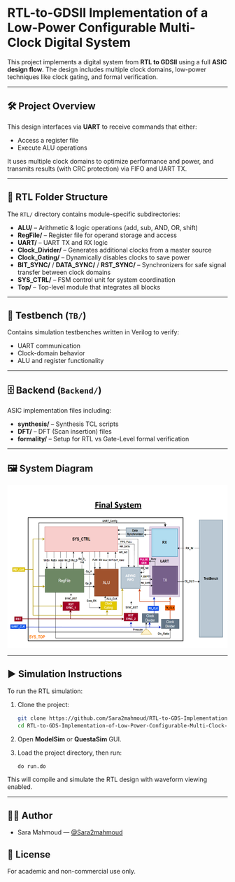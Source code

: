 
# RTL-to-GDSII Implementation of a Low-Power Configurable Multi-Clock Digital System

This project implements a digital system from **RTL to GDSII** using a full **ASIC design flow**. The design includes multiple clock domains, low-power techniques like clock gating, and formal verification.

---

## 🛠️ Project Overview

This design interfaces via **UART** to receive commands that either:
- Access a register file
- Execute ALU operations

It uses multiple clock domains to optimize performance and power, and transmits results (with CRC protection) via FIFO and UART TX.

---

## 📂 RTL Folder Structure

The `RTL/` directory contains module-specific subdirectories:

- **ALU/** – Arithmetic & logic operations (add, sub, AND, OR, shift)
- **RegFile/** – Register file for operand storage and access
- **UART/** – UART TX and RX logic
- **Clock_Divider/** – Generates additional clocks from a master source
- **Clock_Gating/** – Dynamically disables clocks to save power
- **BIT_SYNC/** / **DATA_SYNC/** / **RST_SYNC/** – Synchronizers for safe signal transfer between clock domains
- **SYS_CTRL/** – FSM control unit for system coordination
- **Top/** – Top-level module that integrates all blocks

---

## 🧪 Testbench (`TB/`)

Contains simulation testbenches written in Verilog to verify:
- UART communication
- Clock-domain behavior
- ALU and register functionality

---

## 🗄️ Backend (`Backend/`)

ASIC implementation files including:
- **synthesis/** – Synthesis TCL scripts
- **DFT/** – DFT (Scan insertion) files
- **formality/** – Setup for RTL vs Gate-Level formal verification

---

## 🖼️ System Diagram

<img src="docs/final_system_block_diagram.png" alt="Block Diagram" width="700"/>

---

## ▶️ Simulation Instructions

To run the RTL simulation:

1. Clone the project:
   ```bash
   git clone https://github.com/Sara2mahmoud/RTL-to-GDS-Implementation-of-Low-Power-Configurable-Multi-Clock-Digital-System.git
   cd RTL-to-GDS-Implementation-of-Low-Power-Configurable-Multi-Clock-Digital-System
   ```

2. Open **ModelSim** or **QuestaSim** GUI.

3. Load the project directory, then run:
   ```tcl
   do run.do
   ```

This will compile and simulate the RTL design with waveform viewing enabled.

---

## 🧑‍💻 Author

- Sara Mahmoud — [@Sara2mahmoud](https://github.com/Sara2mahmoud)

## 📜 License

For academic and non-commercial use only.
